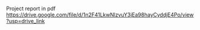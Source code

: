Project report in pdf
https://drive.google.com/file/d/1n2F41LkwNlzvuY3jEa98hayCyddjE4Po/view?usp=drive_link
